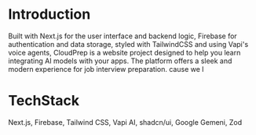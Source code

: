 
# Introduction

Built with Next.js for the user interface and backend logic, Firebase for authentication and data storage, styled with TailwindCSS and using Vapi's voice agents, CloudPrep is a website project designed to help you learn integrating AI models with your apps. The platform offers a sleek and modern experience for job interview preparation. cause we l

# TechStack

Next.js,
Firebase,
Tailwind CSS,
Vapi AI,
shadcn/ui,
Google Gemeni,
Zod
